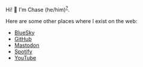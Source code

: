 Hi! 👋 I'm Chase (he/him)<sup>[?](https://pronouns.org/what-and-why)</sup>.

Here are some other places where I exist on the web:

- <a href="https://bsky.app/profile/clm.dev"><i class="fas fa-cloud"></i> BlueSky</a>
- <a href="https://github.com/clmay"><i class="fab fa-github"></i> GitHub</a>
- <a href="https://mastodon.social/@clm"><i class="fab fa-mastodon"></i> Mastodon</a>
- <a href="https://open.spotify.com/user/chaseloganmay"><i class="fab fa-spotify"></i> Spotify</a>
- <a href=" https://www.youtube.com/@clm541"><i class="fab fa-youtube"></i> YouTube</a>

<!-- Load icons -->
<link rel="stylesheet" href="https://cdnjs.cloudflare.com/ajax/libs/font-awesome/6.0.0-beta3/css/all.min.css">
